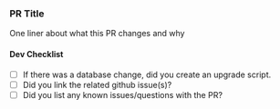 ### PR Title

One liner about what this PR changes and why


#### Dev Checklist
- [ ] If there was a database change, did you create an upgrade script.
- [ ] Did you link the related github issue(s)?
- [ ] Did you list any known issues/questions with the PR?
